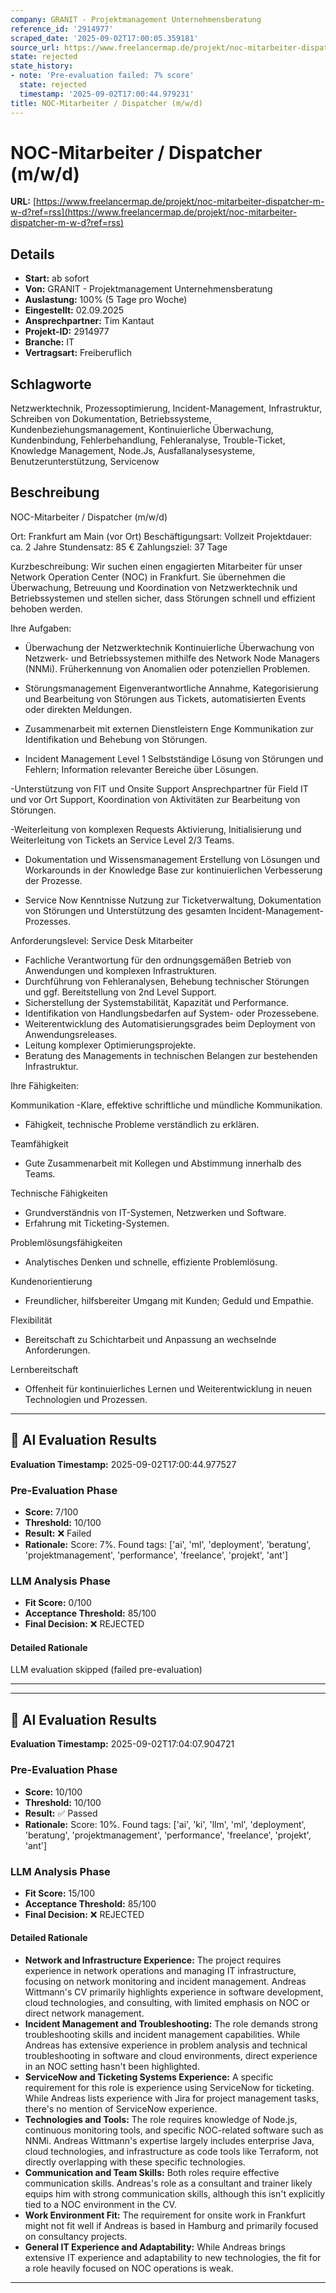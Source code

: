 ```yaml
---
company: GRANIT - Projektmanagement Unternehmensberatung
reference_id: '2914977'
scraped_date: '2025-09-02T17:00:05.359181'
source_url: https://www.freelancermap.de/projekt/noc-mitarbeiter-dispatcher-m-w-d?ref=rss
state: rejected
state_history:
- note: 'Pre-evaluation failed: 7% score'
  state: rejected
  timestamp: '2025-09-02T17:00:44.979231'
title: NOC-Mitarbeiter / Dispatcher (m/w/d)
---
```



# NOC-Mitarbeiter / Dispatcher (m/w/d)
**URL:** [https://www.freelancermap.de/projekt/noc-mitarbeiter-dispatcher-m-w-d?ref=rss](https://www.freelancermap.de/projekt/noc-mitarbeiter-dispatcher-m-w-d?ref=rss)
## Details
- **Start:** ab sofort
- **Von:** GRANIT - Projektmanagement Unternehmensberatung
- **Auslastung:** 100% (5 Tage pro Woche)
- **Eingestellt:** 02.09.2025
- **Ansprechpartner:** Tim Kantaut
- **Projekt-ID:** 2914977
- **Branche:** IT
- **Vertragsart:** Freiberuflich

## Schlagworte
Netzwerktechnik, Prozessoptimierung, Incident-Management, Infrastruktur, Schreiben von Dokumentation, Betriebssysteme, Kundenbeziehungsmanagement, Kontinuierliche Überwachung, Kundenbindung, Fehlerbehandlung, Fehleranalyse, Trouble-Ticket, Knowledge Management, Node.Js, Ausfallanalysesysteme, Benutzerunterstützung, Servicenow

## Beschreibung
NOC-Mitarbeiter / Dispatcher (m/w/d)

Ort: Frankfurt am Main (vor Ort)
Beschäftigungsart: Vollzeit
Projektdauer: ca. 2 Jahre
Stundensatz: 85 €
Zahlungsziel: 37 Tage

Kurzbeschreibung:
Wir suchen einen engagierten Mitarbeiter für unser Network Operation Center (NOC) in Frankfurt. Sie übernehmen die Überwachung, Betreuung und Koordination von Netzwerktechnik und Betriebssystemen und stellen sicher, dass Störungen schnell und effizient behoben werden.

Ihre Aufgaben:

- Überwachung der Netzwerktechnik
Kontinuierliche Überwachung von Netzwerk- und Betriebssystemen mithilfe des Network Node Managers (NNMi). Früherkennung von Anomalien oder potenziellen Problemen.

- Störungsmanagement
Eigenverantwortliche Annahme, Kategorisierung und Bearbeitung von Störungen aus Tickets, automatisierten Events oder direkten Meldungen.

- Zusammenarbeit mit externen Dienstleistern
Enge Kommunikation zur Identifikation und Behebung von Störungen.

- Incident Management Level 1
Selbstständige Lösung von Störungen und Fehlern; Information relevanter Bereiche über Lösungen.

-Unterstützung von FIT und Onsite Support
Ansprechpartner für Field IT und vor Ort Support, Koordination von Aktivitäten zur Bearbeitung von Störungen.

-Weiterleitung von komplexen Requests
Aktivierung, Initialisierung und Weiterleitung von Tickets an Service Level 2/3 Teams.

- Dokumentation und Wissensmanagement
Erstellung von Lösungen und Workarounds in der Knowledge Base zur kontinuierlichen Verbesserung der Prozesse.

- Service Now Kenntnisse
Nutzung zur Ticketverwaltung, Dokumentation von Störungen und Unterstützung des gesamten Incident-Management-Prozesses.

Anforderungslevel: Service Desk Mitarbeiter

- Fachliche Verantwortung für den ordnungsgemäßen Betrieb von Anwendungen und komplexen Infrastrukturen.
- Durchführung von Fehleranalysen, Behebung technischer Störungen und ggf. Bereitstellung von 2nd Level Support.
- Sicherstellung der Systemstabilität, Kapazität und Performance.
- Identifikation von Handlungsbedarfen auf System- oder Prozessebene.
- Weiterentwicklung des Automatisierungsgrades beim Deployment von Anwendungsreleases.
- Leitung komplexer Optimierungsprojekte.
- Beratung des Managements in technischen Belangen zur bestehenden Infrastruktur.

Ihre Fähigkeiten:

Kommunikation
-Klare, effektive schriftliche und mündliche Kommunikation.
- Fähigkeit, technische Probleme verständlich zu erklären.

Teamfähigkeit
- Gute Zusammenarbeit mit Kollegen und Abstimmung innerhalb des Teams.

Technische Fähigkeiten
- Grundverständnis von IT-Systemen, Netzwerken und Software.
- Erfahrung mit Ticketing-Systemen.

Problemlösungsfähigkeiten
- Analytisches Denken und schnelle, effiziente Problemlösung.

Kundenorientierung
- Freundlicher, hilfsbereiter Umgang mit Kunden; Geduld und Empathie.

Flexibilität
- Bereitschaft zu Schichtarbeit und Anpassung an wechselnde Anforderungen.

Lernbereitschaft
- Offenheit für kontinuierliches Lernen und Weiterentwicklung in neuen Technologien und Prozessen.

---

## 🤖 AI Evaluation Results

**Evaluation Timestamp:** 2025-09-02T17:00:44.977527

### Pre-Evaluation Phase
- **Score:** 7/100
- **Threshold:** 10/100
- **Result:** ❌ Failed
- **Rationale:** Score: 7%. Found tags: ['ai', 'ml', 'deployment', 'beratung', 'projektmanagement', 'performance', 'freelance', 'projekt', 'ant']

### LLM Analysis Phase
- **Fit Score:** 0/100
- **Acceptance Threshold:** 85/100
- **Final Decision:** ❌ REJECTED

#### Detailed Rationale
LLM evaluation skipped (failed pre-evaluation)

---


---

## 🤖 AI Evaluation Results

**Evaluation Timestamp:** 2025-09-02T17:04:07.904721

### Pre-Evaluation Phase
- **Score:** 10/100
- **Threshold:** 10/100
- **Result:** ✅ Passed
- **Rationale:** Score: 10%. Found tags: ['ai', 'ki', 'llm', 'ml', 'deployment', 'beratung', 'projektmanagement', 'performance', 'freelance', 'projekt', 'ant']

### LLM Analysis Phase
- **Fit Score:** 15/100
- **Acceptance Threshold:** 85/100
- **Final Decision:** ❌ REJECTED

#### Detailed Rationale
- **Network and Infrastructure Experience:** The project requires experience in network operations and managing IT infrastructure, focusing on network monitoring and incident management. Andreas Wittmann's CV primarily highlights experience in software development, cloud technologies, and consulting, with limited emphasis on NOC or direct network management.
- **Incident Management and Troubleshooting:** The role demands strong troubleshooting skills and incident management capabilities. While Andreas has extensive experience in problem analysis and technical troubleshooting in software and cloud environments, direct experience in an NOC setting hasn't been highlighted.
- **ServiceNow and Ticketing Systems Experience:** A specific requirement for this role is experience using ServiceNow for ticketing. While Andreas lists experience with Jira for project management tasks, there's no mention of ServiceNow experience.
- **Technologies and Tools:** The role requires knowledge of Node.js, continuous monitoring tools, and specific NOC-related software such as NNMi. Andreas Wittmann's expertise largely includes enterprise Java, cloud technologies, and infrastructure as code tools like Terraform, not directly overlapping with these specific technologies.
- **Communication and Team Skills:** Both roles require effective communication skills. Andreas's role as a consultant and trainer likely equips him with strong communication skills, although this isn't explicitly tied to a NOC environment in the CV.
- **Work Environment Fit:** The requirement for onsite work in Frankfurt might not fit well if Andreas is based in Hamburg and primarily focused on consultancy projects.
- **General IT Experience and Adaptability:** While Andreas brings extensive IT experience and adaptability to new technologies, the fit for a role heavily focused on NOC operations is weak.

---

